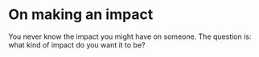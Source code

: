 # On making an impact

You never know the impact you might have on someone. The question is: what kind of impact do you want it to be?
